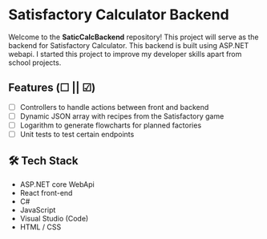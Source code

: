 # Satisfactory Calculator Backend

Welcome to the **SaticCalcBackend** repository! This project will serve as the backend for Satisfactory Calculator. This backend is built using ASP.NET webapi. 
I started this project to improve my developer skills apart from school projects. 

## Features (☐ || ☑)
- ☐ Controllers to handle actions between front and backend
- ☐ Dynamic JSON array with recipes from the Satisfactory game
- ☐ Logarithm to generate flowcharts for planned factories
- ☐ Unit tests to test certain endpoints

## 🛠️ Tech Stack
- ASP.NET core WebApi
- React front-end
- C#
- JavaScript
- Visual Studio (Code)
- HTML / CSS
